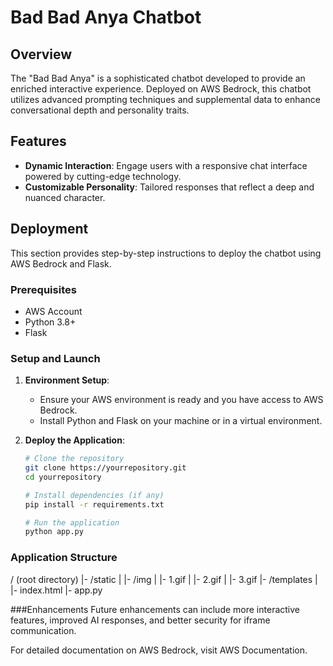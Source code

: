 # Bad Bad Anya Chatbot

## Overview
The "Bad Bad Anya" is a sophisticated chatbot developed to provide an enriched interactive experience. Deployed on AWS Bedrock, this chatbot utilizes advanced prompting techniques and supplemental data to enhance conversational depth and personality traits.

## Features
- **Dynamic Interaction**: Engage users with a responsive chat interface powered by cutting-edge technology.
- **Customizable Personality**: Tailored responses that reflect a deep and nuanced character.

## Deployment
This section provides step-by-step instructions to deploy the chatbot using AWS Bedrock and Flask.

### Prerequisites
- AWS Account
- Python 3.8+
- Flask

### Setup and Launch
1. **Environment Setup**:
   - Ensure your AWS environment is ready and you have access to AWS Bedrock.
   - Install Python and Flask on your machine or in a virtual environment.

2. **Deploy the Application**:
   ```bash
   # Clone the repository
   git clone https://yourrepository.git
   cd yourrepository

   # Install dependencies (if any)
   pip install -r requirements.txt

   # Run the application
   python app.py

### Application Structure
/ (root directory)
|- /static
|  |- /img
|     |- 1.gif
|     |- 2.gif
|     |- 3.gif
|- /templates
|  |- index.html
|- app.py

###Enhancements
Future enhancements can include more interactive features, improved AI responses, and better security for iframe communication.

For detailed documentation on AWS Bedrock, visit AWS Documentation.
